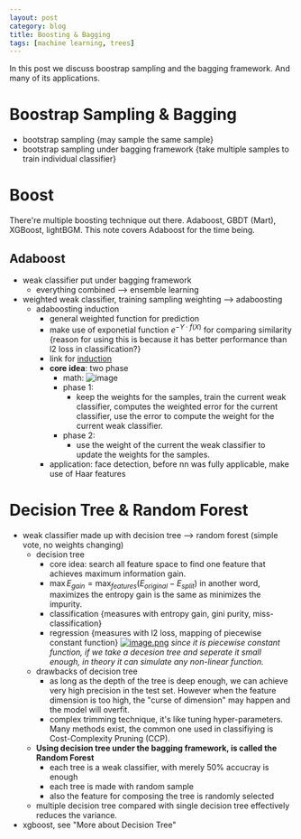 ```yaml
---
layout: post
category: blog
title: Boosting & Bagging
tags: [machine learning, trees]
---
```


In this post we discuss boostrap sampling and the bagging framework. And many of its applications.

# Boostrap Sampling & Bagging  
- bootstrap sampling {may sample the same sample}
- bootstrap sampling under bagging framework {take multiple samples to train individual classifier}
# Boost
There're multiple boosting technique out there. Adaboost,  GBDT (Mart), XGBoost, lightBGM. This note covers Adaboost for the time being.
## Adaboost
- weak classifier put under bagging framework
	- everything combined --> ensemble learning
- weighted weak classifier, training sampling weighting --> adaboosting
	- adaboosting induction
		- general weighted function for prediction
		- make use of exponetial function $e^{-Y\cdot f(X)}$ for comparing similarity {reason for using this is because it has better performance than l2 loss in classification?}
		- link for [induction](https://mp.weixin.qq.com/s?__biz=MzU4MjQ3MDkwNA==&mid=2247486478&idx=1&sn=8557d1ffbd2bc11027e642cc0a36f8ef&chksm=fdb69199cac1188ff006b7c4bdfcd17f15f521b759081813627be3b5d13715d7c41fccec3a3f&scene=21#wechat_redirect)
		- **core idea**: two phase
			- math: ![image](https://ws3.sinaimg.cn/large/007BQ0gBgy1fzl1pnjwm5j30ft029t9d.jpg)
			- phase 1: 
				- keep the weights for the samples, train the current weak classifier, computes the weighted error for the current classifier, use the error to compute the weight for the current weak classifier.
			- phase 2:
				- use the weight of the current the weak classifier to update the weights for the samples.
		- application: face detection, before nn was fully applicable, make use of Haar features
# Decision Tree & Random Forest
- weak classifier made up with decision tree --> random forest (simple vote, no weights changing)
	- decision tree
		- core idea: search all feature space to find one feature that achieves maximum information gain.
		- $\max E_{gain} = \max_{features} (E_{original} - E_{split})$ in another word, maximizes the entropy gain is the same as minimizes the impurity.
		- classification {measures with entropy gain, gini purity, miss-classification}
		- regression {measures with  l2 loss, mapping of piecewise constant function}
		[![image.png](https://i.postimg.cc/PNGwJpWf/image.png)](https://postimg.cc/D4gZYzpR)
		*since it is piecewise constant function, if we take a decesion tree and seperate it small enough, in theory it can simulate any non-linear function.*
	- drawbacks of decision tree
		- as long as the depth of the tree is deep enough, we can achieve very high precision in the test set. However when the feature dimension is too high, the "curse of dimension" may happen and the model will overfit.
		- complex trimming technique, it's like tuning hyper-parameters. Many methods exist, the common one used in classifiying is Cost-Complexity Pruning (CCP). 
	- **Using decision tree under the bagging framework, is called the Random Forest**
		- each tree is a weak classifier, with merely 50% accucray is enough
		- each tree is made with random sample
		- also the feature for composing the tree is randomly selected 
	- multiple decision tree compared with single decision tree effectively reduces the variance.
- xgboost, see "More about Decision Tree"


